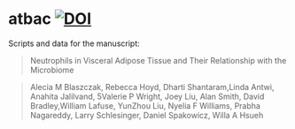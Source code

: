 # atbac [![DOI](https://zenodo.org/badge/271302970.svg)](https://zenodo.org/badge/latestdoi/271302970)

 
Scripts and data for the manuscript:
>Neutrophils in Visceral Adipose Tissue and Their Relationship with the Microbiome

>Alecia M Blaszczak, Rebecca Hoyd, Dharti Shantaram,Linda Antwi, Anahita Jalilvand, 5Valerie P Wright, Joey Liu, Alan Smith, David Bradley,William Lafuse, YunZhou Liu, Nyelia F Williams, Prabha Nagareddy, Larry Schlesinger, Daniel Spakowicz, Willa A Hsueh

